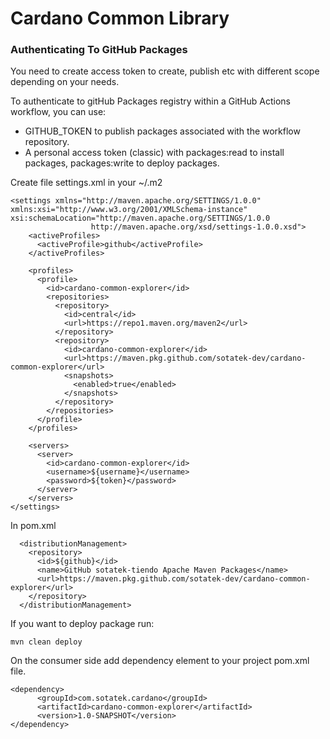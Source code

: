 # Cardano Common Library
### Authenticating To GitHub Packages

You need to create access token to create, publish etc with different scope depending on your needs.

To authenticate to gitHub Packages registry within a GitHub Actions workflow, you can use:

* GITHUB_TOKEN to publish packages associated with the workflow repository.
* A personal access token (classic) with packages:read to install packages, packages:write to deploy packages.

Create file settings.xml in your ~/.m2

```
<settings xmlns="http://maven.apache.org/SETTINGS/1.0.0"
xmlns:xsi="http://www.w3.org/2001/XMLSchema-instance"
xsi:schemaLocation="http://maven.apache.org/SETTINGS/1.0.0
				  http://maven.apache.org/xsd/settings-1.0.0.xsd">
	<activeProfiles>
	  <activeProfile>github</activeProfile>
	</activeProfiles>

	<profiles>
	  <profile>
		<id>cardano-common-explorer</id>
		<repositories>
		  <repository>
			<id>central</id>
			<url>https://repo1.maven.org/maven2</url>
		  </repository>
		  <repository>
			<id>cardano-common-explorer</id>
			<url>https://maven.pkg.github.com/sotatek-dev/cardano-common-explorer</url>
			<snapshots>
			  <enabled>true</enabled>
			</snapshots>
		  </repository>
		</repositories>
	  </profile>
	</profiles>

	<servers>
	  <server>
		<id>cardano-common-explorer</id>
		<username>${username}</username>
		<password>${token}</password>
	  </server>
	</servers>
</settings>
```

In pom.xml
```
  <distributionManagement>
    <repository>
      <id>${github}</id>
      <name>GitHub sotatek-tiendo Apache Maven Packages</name>
      <url>https://maven.pkg.github.com/sotatek-dev/cardano-common-explorer</url>
    </repository>
  </distributionManagement>
```

If you want to deploy package run:
```
mvn clean deploy
```

On the consumer side add dependency element to your project pom.xml file.
```
<dependency>
      <groupId>com.sotatek.cardano</groupId>
      <artifactId>cardano-common-explorer</artifactId>
      <version>1.0-SNAPSHOT</version>
</dependency>
```





